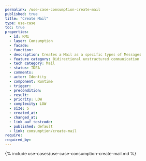 ```yaml
---
permalink: /use-case-consumption-create-mail
published: true
title: "Create Mail"
type: use-case
toc: true
properties:
  - id: RM1
  - layer: Consumption
  - facade:
  - function:
  - description: Creates a Mail as a specific types of Messages
  - feature category: Bidirectional unstructured communication
  - tech category: Mail
  - status: IDEA
  - comments:
  - actor: Identity
  - component: Runtime
  - trigger:
  - precondition:
  - result:
  - priority: LOW
  - complexity: LOW
  - size: S
  - created_at:
  - changed_at:
  - link auf testcode:
  - published: default
  - link: consumption/create-mail
require:
required_by:
---
```


{% include use-cases/use-case-consumption-create-mail.md %}
